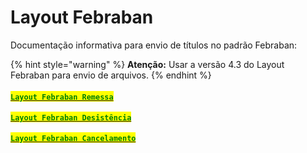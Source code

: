 # Layout Febraban

Documentação informativa para envio de títulos no padrão Febraban:

{% hint style="warning" %}
**Atenção:** Usar a versão 4.3 do Layout Febraban para envio de arquivos.
{% endhint %}

#### [<mark style="color:green;">**`Layout Febraban Remessa`**</mark>](https://drive.google.com/file/d/1-xofUSo-UFjdB72LltWqDKEuF4x0w\_nD/view?usp=sharing)

#### [<mark style="color:green;">**`Layout Febraban Desistência`**</mark>](https://drive.google.com/file/d/1uL6mbiWqCNgnhpm-yM87ds8bhnERHmhn/view?usp=sharing)

[<mark style="color:green;">**`Layout Febraban Cancelamento`**</mark>](https://drive.google.com/file/d/1BtwVcjCRLWZgqQComS1UWLH9yfy6HMNR/view?usp=sharing)
